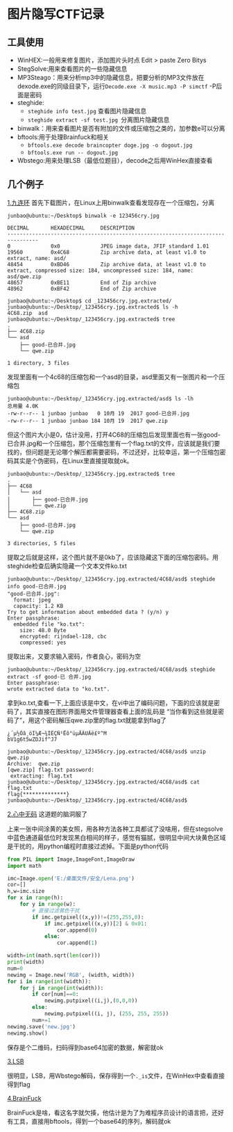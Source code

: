 # 图片隐写CTF记录

## 工具使用

* WinHEX:一般用来修复图片，添加图片头时点 Edit > paste Zero Bitys
* StegSolve:用来查看图片的一些隐藏信息
* MP3Steago：用来分析mp3中的隐藏信息，把要分析的MP3文件放在dexode.exe的同级目录下，运行`Decode.exe -X music.mp3 -P simctf` -P后面是密码
* steghide:
  * `steghide info test.jpg` 查看图片隐藏信息
  * `steghide extract -sf test.jpg `分离图片隐藏信息
* binwalk：用来查看图片是否有附加的文件或压缩包之类的，加参数e可以分离
* bftools:用于处理Brainfuck和相关
  * `bftools.exe decode braincopter doge.jpg -o dogout.jpg`
  * `bftools.exe run -- dogout.jpg`
* Wbstego:用来处理LSB（最低位题目），decode之后用WinHex直接查看

## 几个例子

[1.九连环]( http://ctf5.shiyanbar.com/stega/huan/123456cry.jpg)
首先下载图片，在Linux上用binwalk查看发现存在一个压缩包，分离

```shell
junbao@ubuntu:~/Desktop$ binwalk -e 123456cry.jpg

DECIMAL       HEXADECIMAL     DESCRIPTION
--------------------------------------------------------------------------------
0             0x0             JPEG image data, JFIF standard 1.01
19560         0x4C68          Zip archive data, at least v1.0 to extract, name: asd/
48454         0xBD46          Zip archive data, at least v1.0 to extract, compressed size: 184, uncompressed size: 184, name: asd/qwe.zip
48657         0xBE11          End of Zip archive
48962         0xBF42          End of Zip archive

junbao@ubuntu:~/Desktop$ cd _123456cry.jpg.extracted/
junbao@ubuntu:~/Desktop/_123456cry.jpg.extracted$ ls -h
4C68.zip  asd
junbao@ubuntu:~/Desktop/_123456cry.jpg.extracted$ tree
.
├── 4C68.zip
└── asd
    ├── good-已合并.jpg
    └── qwe.zip

1 directory, 3 files

```

发现里面有一个4c68的压缩包和一个asd的目录，asd里面又有一张图片和一个压缩包

```shell
junbao@ubuntu:~/Desktop/_123456cry.jpg.extracted/asd$ ls -lh
总用量 4.0K
-rw-r--r-- 1 junbao junbao   0 10月 19  2017 good-已合并.jpg
-rw-r--r-- 1 junbao junbao 184 10月 19  2017 qwe.zip

```

但这个图片大小是0，估计没用，打开4C68的压缩包后发现里面也有一张good-已合并.jpg和一个压缩包，那个压缩包里有一个flag.txt的文件，应该就是我们要找的，但问题是无论哪个解压都需要密码，不过还好，比较幸运，第一个压缩包密码其实是个伪密码，在Linux里直接提取就ok。

```shell
junbao@ubuntu:~/Desktop/_123456cry.jpg.extracted$ tree
.
├── 4C68
│   └── asd
│       ├── good-已合并.jpg
│       └── qwe.zip
├── 4C68.zip
└── asd
    ├── good-已合并.jpg
    └── qwe.zip

3 directories, 5 files

```

提取之后就是这样，这个图片就不是0kb了，应该隐藏这下面的压缩包密码。用steghide检查后确实隐藏一个文本文件ko.txt

```shell
junbao@ubuntu:~/Desktop/_123456cry.jpg.extracted/4C68/asd$ steghide info good-已合并.jpg
"good-已合并.jpg":
  format: jpeg
  capacity: 1.2 KB
Try to get information about embedded data ? (y/n) y
Enter passphrase:
  embedded file "ko.txt":
    size: 48.0 Byte
    encrypted: rijndael-128, cbc
    compressed: yes

```

提取出来，又要求输入密码，作者良心，密码为空

```shell
junbao@ubuntu:~/Desktop/_123456cry.jpg.extracted/4C68/asd$ steghide extract -sf good-已 合并.jpg 
Enter passphrase: 
wrote extracted data to "ko.txt".

```

拿到ko.txt,查看一下,上面应该是中文，在vi中出了编码问题，下面的应该就是密码了，其实直接在图形界面用文件管理器查看上面的乱码是 “当你看到这些就是密码了”，用这个密码解压qwe.zip里的flag.txt就能拿到flag了

```shell
¿´µ½Õâ¸öÍ¼Æ¬¾ÍÊÇÑ¹Ëõ°üµÄÃÜÂë£º^M
bV1g6t5wZDJif^J7
```

```shell
junbao@ubuntu:~/Desktop/_123456cry.jpg.extracted/4C68/asd$ unzip qwe.zip 
Archive:  qwe.zip
[qwe.zip] flag.txt password:
 extracting: flag.txt
junbao@ubuntu:~/Desktop/_123456cry.jpg.extracted/4C68/asd$ cat flag.txt 
flag{**************}
junbao@ubuntu:~/Desktop/_123456cry.jpg.extracted/4C68/asd$ 

```

[2.心中无码](http://ctf5.shiyanbar.com/stega/Lena.png)
这道题的脑洞服了

上来一张中间涂黄的美女照，用各种方法各种工具都试了没啥用，但在stegsolve中蓝色通道最低位时发现黑白相间的样子，感觉有猫腻，很明显中间大块黄色区域是干扰的，用python编程时直接过滤掉。下面是python代码

```python
from PIL import Image,ImageFont,ImageDraw
import math

imc=Image.open('E:/桌面文件/安全/Lena.png')
cor=[]
h,w=imc.size
for x in range(h):
    for y in range(w):
        # 直接过滤黄色干扰
        if imc.getpixel((x,y))!=(255,255,0):
            if imc.getpixel((x,y))[2] & 0x01:
                cor.append(0)
            else:
                cor.append(1)

width=int(math.sqrt(len(cor)))
print(width)
num=0
newimg = Image.new('RGB', (width, width))
for i in range(int(width)):
    for j in range(int(width)):
        if cor[num]==0:
            newimg.putpixel((i,j),(0,0,0))
        else:
            newimg.putpixel((i, j), (255, 255, 255))
        num+=1
newimg.save('new.jpg')
newimg.show()


```

保存是个二维码，扫码得到base64加密的数据，解密就ok

[3.LSB](http://ctf5.shiyanbar.com/stega/nvshen.jpg)

很明显，LSB，用Wbstego解码，保存得到一个`._is`文件，在WinHex中查看直接得到flag

[4.BrainFuck](http://ctf5.shiyanbar.com/stega/doge.jpg)

BrainFuck是啥，看这名字就欠揍，他估计是为了为难程序员设计的语言把，还好有工具，直接用bftools，得到一个base64的序列，解码就ok
